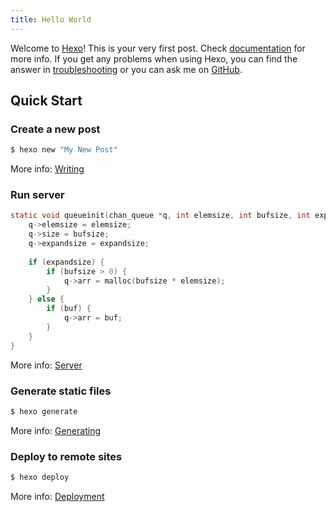 ```yaml
---
title: Hello World
---
```

Welcome to [Hexo](https://hexo.io/)! This is your very first post. Check [documentation](https://hexo.io/docs/) for more info. If you get any problems when using Hexo, you can find the answer in [troubleshooting](https://hexo.io/docs/troubleshooting.html) or you can ask me on [GitHub](https://github.com/hexojs/hexo/issues).

## Quick Start

### Create a new post

``` bash
$ hexo new "My New Post"
```

More info: [Writing](https://hexo.io/docs/writing.html)

### Run server

``` c
static void queueinit(chan_queue *q, int elemsize, int bufsize, int expandsize, void *buf) {
    q->elemsize = elemsize;
    q->size = bufsize;
    q->expandsize = expandsize;
    
    if (expandsize) {
        if (bufsize > 0) {
            q->arr = malloc(bufsize * elemsize);
        }
    } else {
        if (buf) {
            q->arr = buf;
        }
    }
}
```

More info: [Server](https://hexo.io/docs/server.html)

### Generate static files

``` bash
$ hexo generate
```

More info: [Generating](https://hexo.io/docs/generating.html)

### Deploy to remote sites

``` bash
$ hexo deploy
```

More info: [Deployment](https://hexo.io/docs/one-command-deployment.html)
